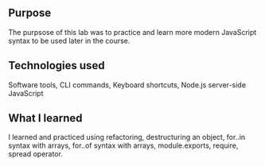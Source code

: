 ## Purpose

The purpsose of this lab was to practice and learn more modern JavaScript syntax to be used later in the course.

## Technologies used

Software tools, CLI commands, Keyboard shortcuts, Node.js server-side JavaScript

## What I learned

I learned and practiced using refactoring, destructuring an object, for..in syntax with arrays, for..of syntax with arrays, module.exports, require, spread operator.
